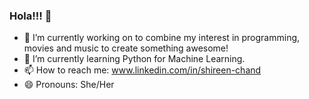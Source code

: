 ### Hola!!! 👋

<!--
**shireenchand/shireenchand** is a ✨ _special_ ✨ repository because its `README.md` (this file) appears on your GitHub profile.

Here are some ideas to get you started: -->

- 🔭 I’m currently working on to combine my interest in programming, movies and music to create something awesome!
- 🌱 I’m currently learning Python for Machine Learning.
- 📫 How to reach me: www.linkedin.com/in/shireen-chand
- 😄 Pronouns: She/Her






